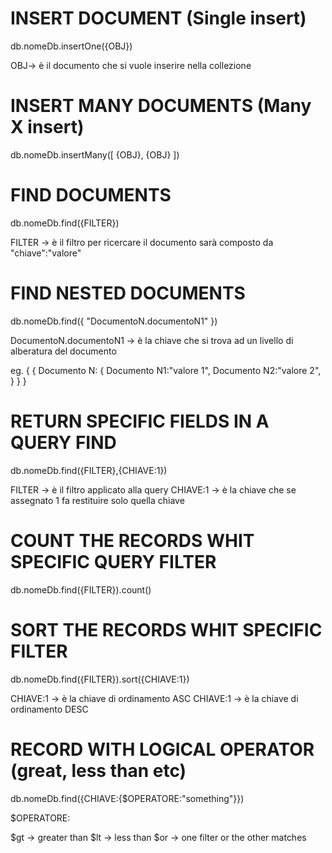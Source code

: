 # INSERT DOCUMENT (Single insert)

db.nomeDb.insertOne({OBJ})

OBJ-> è il documento che si vuole inserire nella collezione

# INSERT MANY DOCUMENTS (Many X insert)

db.nomeDb.insertMany([
    {OBJ},
    {OBJ}
])

# FIND DOCUMENTS 

db.nomeDb.find({FILTER})

FILTER -> è il filtro per ricercare il documento sarà composto da "chiave":"valore"

# FIND NESTED DOCUMENTS

db.nomeDb.find({
    "DocumentoN.documentoN1"
})

DocumentoN.documentoN1 -> è la chiave che si trova ad un livello di alberatura del documento 

eg. {
        {
            Documento N:
                {
                    Documento N1:"valore 1",        Documento N2:"valore 2",
                }
        }
    }

# RETURN SPECIFIC FIELDS IN A QUERY FIND

db.nomeDb.find({FILTER},{CHIAVE:1})

FILTER -> è il filtro applicato alla query
CHIAVE:1 -> è la chiave che se assegnato 1 fa restituire solo quella chiave

# COUNT THE RECORDS WHIT SPECIFIC QUERY FILTER

db.nomeDb.find({FILTER}).count()

# SORT THE RECORDS WHIT SPECIFIC FILTER

db.nomeDb.find({FILTER}).sort({CHIAVE:1})

CHIAVE:1 -> è la chiave di ordinamento ASC
CHIAVE:1 -> è la chiave di ordinamento DESC

# RECORD WITH LOGICAL OPERATOR (great, less than etc)

db.nomeDb.find({CHIAVE:{$OPERATORE:"something"}})

$OPERATORE: 

$gt -> greater than
$lt -> less than
$or -> one filter or the other matches






